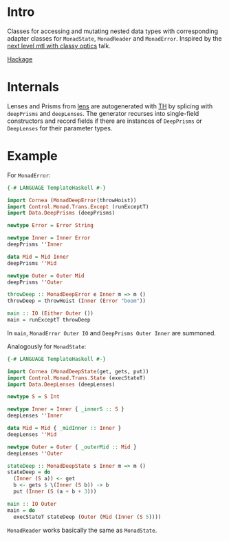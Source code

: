 # Intro

Classes for accessing and mutating nested data types with corresponding adapter
classes for `MonadState`, `MonadReader` and `MonadError`. Inspired by the
[next level mtl with classy optics] talk.

[Hackage]

# Internals

Lenses and Prisms from [lens] are autogenerated with [TH] by splicing with
`deepPrisms` and `deepLenses`.
The generator recurses into single-field constructors and record fields if
there are instances of `DeepPrisms` or `DeepLenses` for their parameter types.

# Example

For `MonadError`:

```haskell
{-# LANGUAGE TemplateHaskell #-}

import Cornea (MonadDeepError(throwHoist))
import Control.Monad.Trans.Except (runExceptT)
import Data.DeepPrisms (deepPrisms)

newtype Error = Error String

newtype Inner = Inner Error
deepPrisms ''Inner

data Mid = Mid Inner
deepPrisms ''Mid

newtype Outer = Outer Mid
deepPrisms ''Outer

throwDeep :: MonadDeepError e Inner m => m ()
throwDeep = throwHoist (Inner (Error "boom"))

main :: IO (Either Outer ())
main = runExceptT throwDeep
```

In `main`, `MonadError Outer IO` and `DeepPrisms Outer Inner` are summoned.

Analogously for `MonadState`:

```haskell
{-# LANGUAGE TemplateHaskell #-}

import Cornea (MonadDeepState(get, gets, put))
import Control.Monad.Trans.State (execStateT)
import Data.DeepLenses (deepLenses)

newtype S = S Int

newtype Inner = Inner { _innerS :: S }
deepLenses ''Inner

data Mid = Mid { _midInner :: Inner }
deepLenses ''Mid

newtype Outer = Outer { _outerMid :: Mid }
deepLenses ''Outer

stateDeep :: MonadDeepState s Inner m => m ()
stateDeep = do
  (Inner (S a)) <- get
  b <- gets $ \(Inner (S b)) -> b
  put (Inner (S (a + b + 3)))

main :: IO Outer
main = do
  execStateT stateDeep (Outer (Mid (Inner (S 5))))
```

`MonadReader` works basically the same as `MonadState`.

[lens]: https://hackage.haskell.org/package/lens
[TH]: https://hackage.haskell.org/package/template-haskell
[next level mtl with classy optics]: https://github.com/gwils/next-level-mtl-with-classy-optics
[Hackage]: https://hackage.haskell.org/package/cornea
